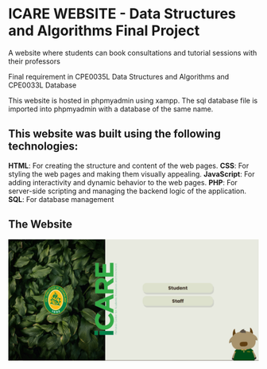 # ICARE WEBSITE - Data Structures and Algorithms Final Project

A website where students can book consultations and tutorial sessions with their professors

Final requirement in CPE0035L Data Structures and Algorithms and CPE0033L Database

This website is hosted in phpmyadmin using xampp.
The sql database file is imported into phpmyadmin with a database of the same name.

## This website was built using the following technologies:

**HTML**: For creating the structure and content of the web pages.
**CSS**: For styling the web pages and making them visually appealing.
**JavaScript**: For adding interactivity and dynamic behavior to the web pages.
**PHP**: For server-side scripting and managing the backend logic of the application.
**SQL**: For database management

## The Website 

![IndexDashboard](images/screenshots/IndexDashboard.png)
